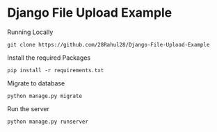# Django File Upload Example

Running Locally
```
git clone https://github.com/28Rahul28/Django-File-Upload-Example
```
Install the required Packages
```
pip install -r requirements.txt
```
Migrate to database
```
python manage.py migrate
```
Run the server
```
python manage.py runserver 
```
